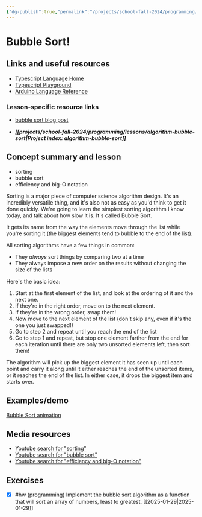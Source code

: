 ```yaml
---
{"dg-publish":true,"permalink":"/projects/school-fall-2024/programming/lessons/algorithm-bubble-sort/"}
---
```



#  Bubble Sort!

## Links and useful resources

- [Typescript Language Home](https://www.typescriptlang.org/)
- [Typescript Playground](https://www.typescriptlang.org/play/)
- [Arduino Language Reference](https://docs.arduino.cc/language-reference/)


### Lesson-specific resource links

- [bubble sort blog post](https://medium.com/basecs/bubbling-up-with-bubble-sorts-3df5ac88e592) 

- ***[[projects/school-fall-2024/programming/lessons/algorithm-bubble-sort\|Project index: algorithm-bubble-sort]]*** 
## Concept summary and lesson


- sorting 
- bubble sort 
- efficiency and big-O notation 

Sorting is a major piece of computer science algorithm design. It's an incredibly versatile thing, and it's also not as easy as you'd think to get it done quickly. We're going to learn the simplest sorting algorithm I know today, and talk about how slow it is. It's called Bubble Sort.

It gets its name from the way the elements move through the list while you're sorting it (the biggest elements tend to bubble to the end of the list).

All sorting algorithms have a few things in common:
- They *always* sort things by comparing two at a time
- They always impose a new order on the results without changing the size of the lists

Here's the basic idea:
1. Start at the first element of the list, and look at the ordering of it and the next one.
2. If they're in the right order, move on to the next element.
3. If they're in the wrong order, swap them!
4. Now move to the next element of the list (don't skip any, even if it's the one you just swapped!)
5. Go to step 2 and repeat until you reach the end of the list
6. Go to step 1 and repeat, but stop one element farther from the end for each iteration until there are only two unsorted elements left, then sort them!

The algorithm will pick up the biggest element it has seen up until each point and carry it along until it either reaches the end of the unsorted items, or it reaches the end of the list. In either case, it drops the biggest item and starts over.

## Examples/demo

[Bubble Sort animation](https://yongdanielliang.github.io/animation/web/BubbleSortNew.html)

## Media resources

- [Youtube search for "sorting"](https://www.youtube.com/results?search_query=sorting) 
- [Youtube search for "bubble sort"](https://www.youtube.com/results?search_query=bubble%20sort) 
- [Youtube search for "efficiency and big-O notation"](https://www.youtube.com/results?search_query=efficiency%20and%20big-O%20notation) 


## Exercises

- [x] #hw (programming) Implement the bubble sort algorithm as a function that will sort an array of numbers, least to greatest. [[2025-01-29\|2025-01-29]]

